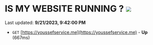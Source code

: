 # IS MY WEBSITE RUNNING ? [![](https://img.shields.io/static/v1?label=Sponsor&message=%E2%9D%A4&logo=GitHub&color=%23fe8e86)](https://github.com/sponsors/<username>)

Last updated: **9/21/2023, 9:42:00 PM**

- `GET` [https://youssefservice.me](https://youssefservice.me) - **Up** (667ms)
